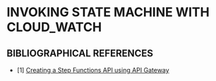 # INVOKING STATE MACHINE WITH CLOUD_WATCH

## 

## BIBLIOGRAPHICAL REFERENCES

- [1] [Creating a Step Functions API using API Gateway](https://docs.aws.amazon.com/step-functions/latest/dg/tutorial-api-gateway.html)
